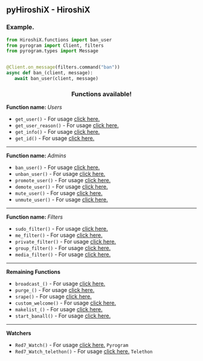 <h2> pyHiroshiX - HiroshiX </h2>

<h3> Example. </h3>

``` python
from HiroshiX.functions import ban_user
from pyrogram import Client, filters 
from pyrogram.types import Message


@Client.on_message(filters.command("ban"))
async def ban_(client, message):
   await ban_user(client, message)
```

<h3 align="center"> Functions available! </h3>
<b> Function name: </b><i>Users</i><br>

* <code>get_user()</code> - For usage [click here.](https://github.com/RiZoeLX/pyRiZoeLX/blob/main/RiZoeLX/docs/Users.md#get_user)
* <code>get_user_reason()</code> - For usage [click here.](https://github.com/RiZoeLX/pyRiZoeLX/blob/main/RiZoeLX/docs/Users.md#get_user_reason)
* <code>get_info()</code> - For usage [click here.](https://github.com/RiZoeLX/pyRiZoeLX/blob/main/RiZoeLX/docs/Users.md#get_info)
* <code>get_id()</code> - For usage [click here.](https://github.com/RiZoeLX/pyRiZoeLX/blob/main/RiZoeLX/docs/Users.md#get_id)

----

<b> Function name: </b><i>Admins</i><br>

* <code>ban_user()</code> - For usage [click here.](https://github.com/RiZoeLX/pyRiZoeLX/blob/main/RiZoeLX/docs/Admins.md#ban_user)
* <code>unban_user()</code> - For usage [click here.](https://github.com/RiZoeLX/pyRiZoeLX/blob/main/RiZoeLX/docs/Admins.md#unban_user)
* <code>promote_user()</code> - For usage [click here.](https://github.com/RiZoeLX/pyRiZoeLX/blob/main/RiZoeLX/docs/Admins.md#promote_user)
* <code>demote_user()</code> - For usage [click here.](https://github.com/RiZoeLX/pyRiZoeLX/blob/main/RiZoeLX/docs/Admins.md#demote_user)
* <code>mute_user()</code> - For usage [click here.](https://github.com/RiZoeLX/pyRiZoeLX/blob/main/RiZoeLX/docs/Admins.md#mute_user)
* <code>unmute_user()</code> - For usage [click here.](https://github.com/RiZoeLX/pyRiZoeLX/blob/main/RiZoeLX/docs/Admins.md#unmute_user)

----

<b> Function name: </b><i>Filters</i><br>

* <code>sudo_filter()</code> - For usage [click here.](https://github.com/RiZoeLX/pyRiZoeLX/blob/main/RiZoeLX/docs/Filters.md#sudo_filter)
* <code>me_filter()</code> - For usage [click here.](https://github.com/RiZoeLX/pyRiZoeLX/blob/main/RiZoeLX/docs/Filters.md#me_filter)
* <code>private_filter()</code> - For usage [click here.](https://github.com/RiZoeLX/pyRiZoeLX/blob/main/RiZoeLX/docs/Filters.md#private_filter)
* <code>group_filter()</code> - For usage [click here.](https://github.com/RiZoeLX/pyRiZoeLX/blob/main/RiZoeLX/docs/Filters.md#group_filter)
* <code>media_filter()</code> - For usage [click here.](https://github.com/RiZoeLX/pyRiZoeLX/blob/main/RiZoeLX/docs/Filters.md#media_filter)

----

<b> Remaining Functions </b><br>

* <code>broadcast_()</code> - For usage [click here.](https://github.com/RiZoeLX/pyRiZoeLX/blob/main/RiZoeLX/docs/Extra.md#broadcast_)
* <code>purge_()</code> - For usage [click here.](https://github.com/RiZoeLX/pyRiZoeLX/blob/main/RiZoeLX/docs/Extra.md#purge_)
* <code>srape()</code> - For usage [click here.](https://github.com/RiZoeLX/pyRiZoeLX/blob/main/RiZoeLX/docs/Extra.md#srape)
* <code>custom_welcome()</code> - For usage [click here.](https://github.com/RiZoeLX/pyRiZoeLX/blob/main/RiZoeLX/docs/Extra.md#custom_welcome)
* <code>makelist_()</code> - For usage [click here.](https://github.com/RiZoeLX/pyRiZoeLX/blob/main/RiZoeLX/docs/Extra.md#makelist_)
* <code>start_banall()</code> - For usage [click here.](https://github.com/RiZoeLX/pyRiZoeLX/blob/main/RiZoeLX/docs/Extra.md#start_banall)

----

<b> Watchers </b><br>
* <code>Red7_Watch()</code> - For usage [click here.](https://github.com/RiZoeLX/pyRiZoeLX/blob/main/RiZoeLX/docs/Extra.md#Red7_Watch) `Pyrogram`
* <code>Red7_Watch_telethon()</code> - For usage [click here.](https://github.com/RiZoeLX/pyRiZoeLX/blob/main/RiZoeLX/docs/Extra.md#Red7_Watch_telethon) `Telethon`
 

